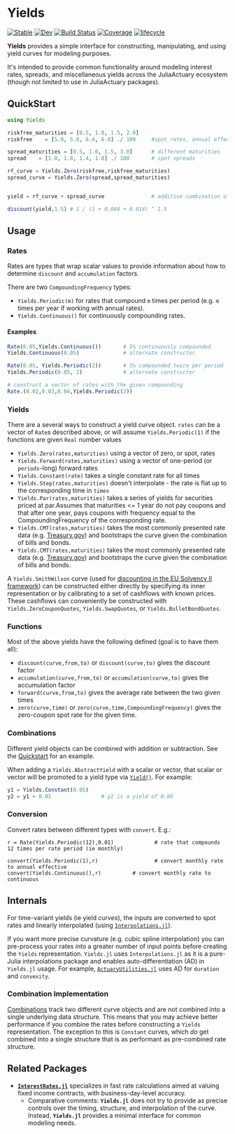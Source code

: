 # Yields

[![Stable](https://img.shields.io/badge/docs-stable-blue.svg)](https://JuliaActuary.github.io/Yields.jl/stable)
[![Dev](https://img.shields.io/badge/docs-dev-blue.svg)](https://JuliaActuary.github.io/Yields.jl/dev)
[![Build Status](https://github.com/JuliaActuary/Yields.jl/workflows/CI/badge.svg)](https://github.com/JuliaActuary/Yields.jl/actions)
[![Coverage](https://codecov.io/gh/JuliaActuary/Yields.jl/branch/master/graph/badge.svg)](https://codecov.io/gh/JuliaActuary/Yields.jl)
[![lifecycle](https://img.shields.io/badge/LifeCycle-Developing-blue)](https://www.tidyverse.org/lifecycle/)


**Yields** provides a simple interface for constructing, manipulating, and using yield curves for modeling purposes.

It's intended to provide common functionality around modeling interest rates, spreads, and miscellaneous yields across the JuliaActuary ecosystem (though not limited to use in JuliaActuary packages).

## QuickStart

```julia
using Yields

riskfree_maturities = [0.5, 1.0, 1.5, 2.0]
riskfree    = [5.0, 5.8, 6.4, 6.8] ./ 100     #spot rates, annual effective if unspecfied

spread_maturities = [0.5, 1.0, 1.5, 3.0]      # different maturities
spread    = [1.0, 1.8, 1.4, 1.8] ./ 100       # spot spreads

rf_curve = Yields.Zero(riskfree,riskfree_maturities)
spread_curve = Yields.Zero(spread,spread_maturities)


yield = rf_curve + spread_curve               # additive combination of the two curves

discount(yield,1.5) # 1 / (1 + 0.064 + 0.014) ^ 1.5
```

## Usage

### Rates

Rates are types that wrap scalar values to provide information about how to determine `discount` and `accumulation` factors.

There are two `CompoundingFrequency` types:

- `Yields.Periodic(m)` for rates that compound `m` times per period (e.g. `m` times per year if working with annual rates).
- `Yields.Continuous()` for continuously compounding rates.

#### Examples

```julia
Rate(0.05,Yields.Continuous())       # 5% continuously compounded
Yields.Continuous(0.05)              # alternate constructor

Rate(0.05, Yields.Periodic(2))       # 5% compounded twice per period
Yields.Periodic(0.05, 2)             # alternate constructor

# construct a vector of rates with the given compounding
Rate.(0.02,0.03,0.04,Yields.Periodic(2)) 
```

### Yields

There are a several ways to construct a yield curve object. `rates` can be a vector of `Rate`s described above, or will assume `Yields.Periodic(1)` if the functions are given `Real` number values

- `Yields.Zero(rates,maturities)`  using a vector of zero, or spot, rates
- `Yields.Forward(rates,maturities)` using a vector of one-period (or `periods`-long) forward rates
- `Yields.Constant(rate)` takes a single constant rate for all times
- `Yields.Step(rates,maturities)` doesn't interpolate - the rate is flat up to the corresponding time in `times`
- `Yields.Par(rates,maturities)` takes a series of yields for securities priced at par.Assumes that maturities <= 1 year do not pay coupons and that after one year, pays coupons with frequency equal to the CompoundingFrequency of the corresponding rate.
- `Yields.CMT(rates,maturities)` takes the most commonly presented rate data (e.g. [Treasury.gov](https://www.treasury.gov/resource-center/data-chart-center/interest-rates/Pages/TextView.aspx?data=yield)) and bootstraps the curve given the combination of bills and bonds.
- `Yields.CMT(rates,maturities)` takes the most commonly presented rate data (e.g. [Treasury.gov](https://www.treasury.gov/resource-center/data-chart-center/interest-rates/Pages/TextView.aspx?data=yield)) and bootstraps the curve given the combination of bills and bonds.

A `Yields.SmithWilson` curve (used for [discounting in the EU Solvency II framework](https://www.eiopa.europa.eu/sites/default/files/risk_free_interest_rate/12092019-technical_documentation.pdf)) can be constructed either directly by specifying its inner representation or by calibrating to a set of cashflows with known prices. These cashflows can conveniently be constructed with `Yields.ZeroCouponQuotes`, `Yields.SwapQuotes`, or `Yields.BulletBondQuotes`.

### Functions

Most of the above yields have the following defined (goal is to have them all):

- `discount(curve,from,to)` or `discount(curve,to)` gives the discount factor
- `accumulation(curve,from,to)` or `accumulation(curve,to)` gives the accumulation factor
- `forward(curve,from,to)` gives the average rate between the two given times
- `zero(curve,time)` or `zero(curve,time,CompoundingFrequency)` gives the zero-coupon spot rate for the given time.

### Combinations

Different yield objects can be combined with addition or subtraction. See the [Quickstart](#quickstart) for an example. 

When adding a `Yields.AbstractYield` with a scalar or vector, that scalar or vector will be promoted to a yield type via [`Yield()`](#yield). For example:

```julia
y1 = Yields.Constant(0.05)
y2 = y1 + 0.01                # y2 is a yield of 0.06
```

### Conversion

Convert rates between different types with `convert`. E.g.:

```julia-repl
r = Rate(Yields.Periodic(12),0.01)             # rate that compounds 12 times per rate period (ie monthly)

convert(Yields.Periodic(1),r)                  # convert monthly rate to annual effective
convert(Yields.Continuous(),r)          # convert monthly rate to continuous
```

## Internals

For time-variant yields (ie yield *curves*), the inputs are converted to spot rates and linearly interpolated (using [`Interpolations.jl`](https://github.com/JuliaMath/Interpolations.jl)). 

If you want more precise curvature (e.g. cubic spline interpolation) you can pre-process your rates into a greater number of input points before creating the `Yields` representation. `Yields.jl` uses `Interpolations.jl` as it is a pure-Julia interpolations package and enables auto-differentiation (AD) in `Yields.jl` usage. For example, [`ActuaryUtilities.jl`](https://github.com/JuliaActuary/ActuaryUtilities.jl) uses AD for `duration` and `convexity`.

### Combination Implementation

[Combinations](#combinations) track two different curve objects and are not combined into a single underlying data structure. This means that you may achieve better performance if you combine the rates before constructing a `Yields` representation. The exception to this is `Constant` curves, which *do* get combined into a single structure that is as performant as pre-combined rate structure.

## Related Packages 

- [**`InterestRates.jl`**](https://github.com/felipenoris/InterestRates.jl) specializes in fast rate calculations aimed at valuing fixed income contracts, with business-day-level accuracy. 
  - Comparative comments: **`Yields.jl`** does not try to provide as precise controls over the timing, structure, and interpolation of the curve. Instead, **`Yields.jl`** provides a minimal interface for common modeling needs.
